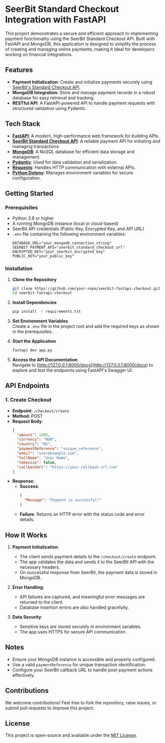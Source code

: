 # SeerBit Standard Checkout Integration with FastAPI

This project demonstrates a secure and efficient approach to implementing payment functionality using the SeerBit Standard Checkout API. Built with FastAPI and MongoDB, this application is designed to simplify the process of creating and managing online payments, making it ideal for developers working on financial integrations.


## **Features**
- **Payment Initialization**: Create and initialize payments securely using [SeerBit's Standard Checkout API](https://doc.seerbit.com/online-payment/integration-type/standard-checkout).
- **MongoDB Integration**: Store and manage payment records in a robust database for easy retrieval and tracking.
- **RESTful API**: A FastAPI-powered API to handle payment requests with structured validation using Pydantic.


## **Tech Stack**
- **[FastAPI](https://fastapi.tiangolo.com/tutorial/)**: A modern, high-performance web framework for building APIs.
- **[SeerBit Standard Checkout API](https://doc.seerbit.com/online-payment/integration-type/standard-checkout)**: A reliable payment API for initiating and managing transactions.
- **[MongoDB](https://www.mongodb.com/)**: A NoSQL database for efficient data storage and management.
- **[Pydantic](https://docs.pydantic.dev/latest/)**: Used for data validation and serialization.
- **[Requests](https://pypi.org/project/requests/)**: Handles HTTP communication with external APIs.
- **[Python Dotenv](https://pypi.org/project/python-dotenv/)**: Manages environment variables for secure configuration.


## **Getting Started**

### **Prerequisites**
- Python 3.8 or higher
- A running MongoDB instance (local or cloud-based)
- SeerBit API credentials (Public Key, Encrypted Key, and API URL)
- `.env` file containing the following environment variables:
  ```env
  DATABASE_URL="your_mongodb_connection_string"
  SEERBIT_PAYMENT_API="seerbit_standard_checkout_url"
  ENCRYPTED_KEY="your_seerbit_encrypted_key"
  PUBLIC_KEY="your_public_key"
  ```


### **Installation**

1. **Clone the Repository**  
   ```bash
   git clone https://github.com/your-repo/seerbit-fastapi-checkout.git
   cd seerbit-fastapi-checkout
   ```

2. **Install Dependencies**  
   ```bash
   pip install -r requirements.txt
   ```

3. **Set Environment Variables**  
   Create a `.env` file in the project root and add the required keys as shown in the prerequisites.

4. **Start the Application**  
   ```bash
   fastapi dev app.py
   ```

5. **Access the API Documentation**  
   Navigate to [http://127.0.0.1:8000/docs](http://127.0.0.1:8000/docs) to explore and test the endpoints using FastAPI's Swagger UI.


## **API Endpoints**

### **1. Create Checkout**
- **Endpoint**: `/checkout/create`  
- **Method**: POST  
- **Request Body**:
  ```json
  {
    "amount": 1000,
    "currency": "NGN",
    "country": "NG",
    "paymentReference": "unique_reference",
    "email": "user@example.com",
    "fullName": "User Name",
    "tokenize": false,
    "callbackUrl": "https://your-callback-url.com"
  }
  ```
- **Response**:
  - **Success**:  
    ```json
    {
      "Message": "Payment is successful!"
    }
    ```
  - **Failure**: Returns an HTTP error with the status code and error details.


## **How It Works**
1. **Payment Initialization**:  
   - The client sends payment details to the `/checkout/create` endpoint.  
   - The app validates the data and sends it to the SeerBit API with the necessary headers.  
   - On successful response from SeerBit, the payment data is stored in MongoDB.

2. **Error Handling**:  
   - API failures are captured, and meaningful error messages are returned to the client.  
   - Database insertion errors are also handled gracefully.

3. **Data Security**:  
   - Sensitive keys are stored securely in environment variables.
   - The app uses HTTPS for secure API communication.


## **Notes**
- Ensure your MongoDB instance is accessible and properly configured.
- Use a valid `paymentReference` for unique transaction identification.
- Configure your SeerBit callback URL to handle post-payment actions effectively.


## **Contributions**
We welcome contributions! Feel free to fork the repository, raise issues, or submit pull requests to improve this project.


## **License**
This project is open-source and available under the [MIT License](LICENSE).
